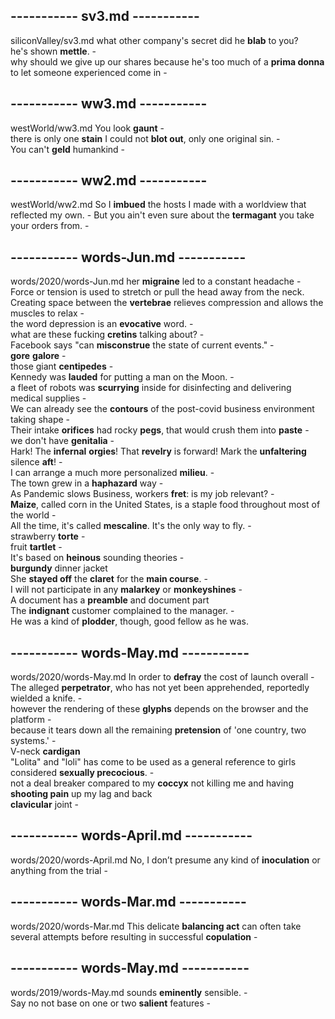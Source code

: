 
## ----------- sv3.md -----------  
siliconValley/sv3.md
what other company's secret did he **blab** to you?  
he's shown **mettle**. -  
why should we give up our shares because he's too much of a **prima donna** to let someone experienced come in -  

## ----------- ww3.md -----------  
westWorld/ww3.md
You look **gaunt** -  
there is only one **stain** I could not **blot out**, only one original sin. -  
You can't **geld** humankind -  

## ----------- ww2.md -----------  
westWorld/ww2.md
So I **imbued** the hosts I made with a worldview that reflected my own. -
But you ain't even sure about the **termagant** you take your orders from. -  

## ----------- words-Jun.md -----------  
words/2020/words-Jun.md
her **migraine** led to a constant headache -  
Force or tension is used to stretch or pull the head away from the neck. Creating space between the **vertebrae** relieves compression and allows the muscles to relax -  
the word depression is an **evocative** word. -  
what are these fucking **cretins** talking about? -  
Facebook says "can **misconstrue** the state of current events." -  
**gore** **galore** -  
those giant **centipedes** -  
Kennedy was **lauded** for putting a man on the Moon. -  
a fleet of robots was **scurrying** inside for disinfecting and delivering medical supplies -  
We can already see the **contours** of the post-covid business environment taking shape -  
Their intake **orifices** had rocky **pegs**, that would crush them into **paste** -  
we don't have **genitalia** -  
Hark! The **infernal** **orgies**! That **revelry** is forward! Mark the **unfaltering** silence **aft**! -  
I can arrange a much more personalized **milieu**. -  
The town grew in a **haphazard** way -  
As Pandemic slows Business, workers **fret**: is my job relevant? -  
**Maize**, called corn in the United States, is a staple food throughout most of the world -  
All the time, it's called **mescaline**. It's the only way to fly. -  
strawberry **torte** -  
fruit **tartlet** -  
It's based on **heinous** sounding theories -  
**burgundy** dinner jacket  
She **stayed off** the **claret** for the **main course**. -  
I will not participate in any **malarkey** or **monkeyshines** -  
A document has a **preamble** and document part   
The **indignant** customer complained to the manager. -  
He was a kind of **plodder**, though, good fellow as he was.  

## ----------- words-May.md -----------  
words/2020/words-May.md
In order to **defray** the cost of launch overall -  
The alleged **perpetrator**, who has not yet been apprehended, reportedly wielded a knife. -  
however the rendering of these **glyphs** depends on the browser and the platform -  
because it tears down all the remaining **pretension** of 'one country, two systems.' -  
V-neck **cardigan**  
"Lolita" and "loli" has come to be used as a general reference to girls considered **sexually precocious**. -  
not a deal breaker compared to my **coccyx** not killing me and having **shooting pain** up my lag and back   
**clavicular** joint -  

## ----------- words-April.md -----------  
words/2020/words-April.md
No, I don’t presume any kind of **inoculation** or anything from the trial -   

## ----------- words-Mar.md -----------  
words/2020/words-Mar.md
This delicate **balancing act** can often take several attempts before resulting in successful **copulation** -  

## ----------- words-May.md -----------  
words/2019/words-May.md
sounds **eminently** sensible. -  
Say no not base on one or two **salient** features -  
